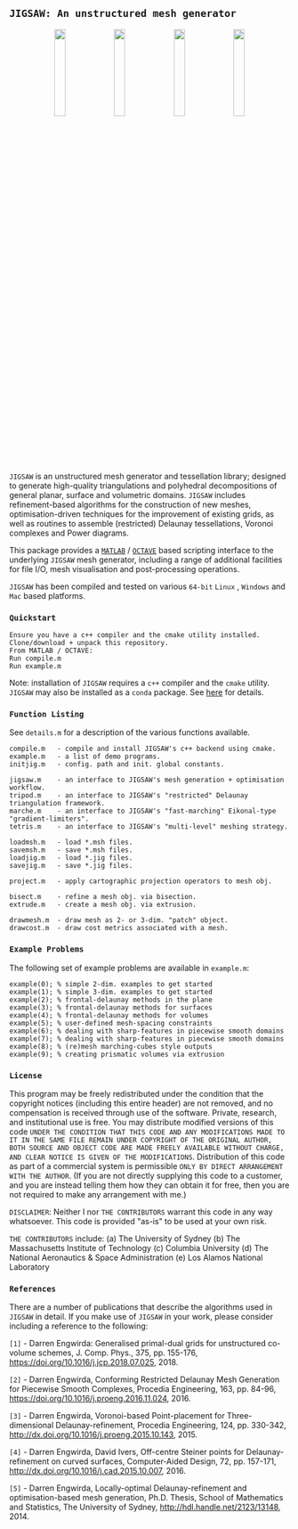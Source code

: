 ## `JIGSAW: An unstructured mesh generator`

<p align="middle">
  <img src = "../master/external/jigsaw/img/bunny-TRIA3-1.png" width="20%" hspace="0.25%">
  <img src = "../master/external/jigsaw/img/bunny-TRIA3-2.png" width="20%" hspace="0.25%">
  <img src = "../master/external/jigsaw/img/bunny-TRIA3-3.png" width="20%" hspace="0.25%">
  <img src = "../master/external/jigsaw/img/bunny-TRIA4-3.png" width="20%" hspace="0.25%">
</p>

`JIGSAW` is an unstructured mesh generator and tessellation library; designed to generate high-quality triangulations and polyhedral decompositions of general planar, surface and volumetric domains. `JIGSAW` includes refinement-based algorithms for the construction of new meshes, optimisation-driven techniques for the improvement of existing grids, as well as routines to assemble (restricted) Delaunay tessellations, Voronoi complexes and Power diagrams.

This package provides a <a href="http://www.mathworks.com">`MATLAB`</a> / <a href="http://www.gnu.org/software/octave">`OCTAVE`</a> based scripting interface to the underlying `JIGSAW` mesh generator, including a range of additional facilities for file I/O, mesh visualisation and post-processing operations.

`JIGSAW` has been compiled and tested on various `64-bit` `Linux` , `Windows` and `Mac` based platforms. 

### `Quickstart`

    Ensure you have a c++ compiler and the cmake utility installed.
    Clone/download + unpack this repository.
    From MATLAB / OCTAVE:
    Run compile.m
    Run example.m
    
Note: installation of `JIGSAW` requires a `c++` compiler and the `cmake` utility. `JIGSAW` may also be installed as a `conda` package. See <a href="https://github.com/dengwirda/jigsaw">here</a> for details.
    
### `Function Listing`

See `details.m` for a description of the various functions available.

    compile.m   - compile and install JIGSAW's c++ backend using cmake.
    example.m   - a list of demo programs. 
    initjig.m   - config. path and init. global constants.

    jigsaw.m    - an interface to JIGSAW's mesh generation + optimisation workflow.
    tripod.m    - an interface to JIGSAW's "restricted" Delaunay triangulation framework.
    marche.m    - an interface to JIGSAW's "fast-marching" Eikonal-type "gradient-limiters".
    tetris.m    - an interface to JIGSAW's "multi-level" meshing strategy.
    
    loadmsh.m   - load *.msh files.
    savemsh.m   - save *.msh files.
    loadjig.m   - load *.jig files.
    savejig.m   - save *.jig files.

    project.m   - apply cartographic projection operators to mesh obj.

    bisect.m    - refine a mesh obj. via bisection.
    extrude.m   - create a mesh obj. via extrusion.
    
    drawmesh.m  - draw mesh as 2- or 3-dim. "patch" object. 
    drawcost.m  - draw cost metrics associated with a mesh.

### `Example Problems`

The following set of example problems are available in `example.m`:

    example(0); % simple 2-dim. examples to get started
    example(1); % simple 3-dim. examples to get started
    example(2); % frontal-delaunay methods in the plane
    example(3); % frontal-delaunay methods for surfaces
    example(4); % frontal-delaunay methods for volumes
    example(5); % user-defined mesh-spacing constraints
    example(6); % dealing with sharp-features in piecewise smooth domains
    example(7); % dealing with sharp-features in piecewise smooth domains
    example(8); % (re)mesh marching-cubes style outputs
    example(9); % creating prismatic volumes via extrusion

### `License`

This program may be freely redistributed under the condition that the copyright notices (including this entire header) are not removed, and no compensation is received through use of the software.  Private, research, and institutional use is free.  You may distribute modified versions of this code `UNDER THE CONDITION THAT THIS CODE AND ANY MODIFICATIONS MADE TO IT IN THE SAME FILE REMAIN UNDER COPYRIGHT OF THE ORIGINAL AUTHOR, BOTH SOURCE AND OBJECT CODE ARE MADE FREELY AVAILABLE WITHOUT CHARGE, AND CLEAR NOTICE IS GIVEN OF THE MODIFICATIONS`. Distribution of this code as part of a commercial system is permissible `ONLY BY DIRECT ARRANGEMENT WITH THE AUTHOR`. (If you are not directly supplying this code to a customer, and you are instead telling them how they can obtain it for free, then you are not required to make any arrangement with me.) 

`DISCLAIMER`: Neither I nor `THE CONTRIBUTORS` warrant this code in any way whatsoever.  This code is provided "as-is" to be used at your own risk.

`THE CONTRIBUTORS` include:
(a) The University of Sydney
(b) The Massachusetts Institute of Technology
(c) Columbia University
(d) The National Aeronautics & Space Administration
(e) Los Alamos National Laboratory

### `References`

There are a number of publications that describe the algorithms used in `JIGSAW` in detail. If you make use of `JIGSAW` in your work, please consider including a reference to the following:

`[1]` - Darren Engwirda: Generalised primal-dual grids for unstructured co-volume schemes, J. Comp. Phys., 375, pp. 155-176, https://doi.org/10.1016/j.jcp.2018.07.025, 2018.

`[2]` - Darren Engwirda, Conforming Restricted Delaunay Mesh Generation for Piecewise Smooth Complexes, Procedia Engineering, 163, pp. 84-96, https://doi.org/10.1016/j.proeng.2016.11.024, 2016.

`[3]` - Darren Engwirda, Voronoi-based Point-placement for Three-dimensional Delaunay-refinement, Procedia Engineering, 124, pp. 330-342, http://dx.doi.org/10.1016/j.proeng.2015.10.143, 2015.

`[4]` - Darren Engwirda, David Ivers, Off-centre Steiner points for Delaunay-refinement on curved surfaces, Computer-Aided Design, 72, pp. 157-171, http://dx.doi.org/10.1016/j.cad.2015.10.007, 2016.

`[5]` - Darren Engwirda, Locally-optimal Delaunay-refinement and optimisation-based mesh generation, Ph.D. Thesis, School of Mathematics and Statistics, The University of Sydney, http://hdl.handle.net/2123/13148, 2014.

